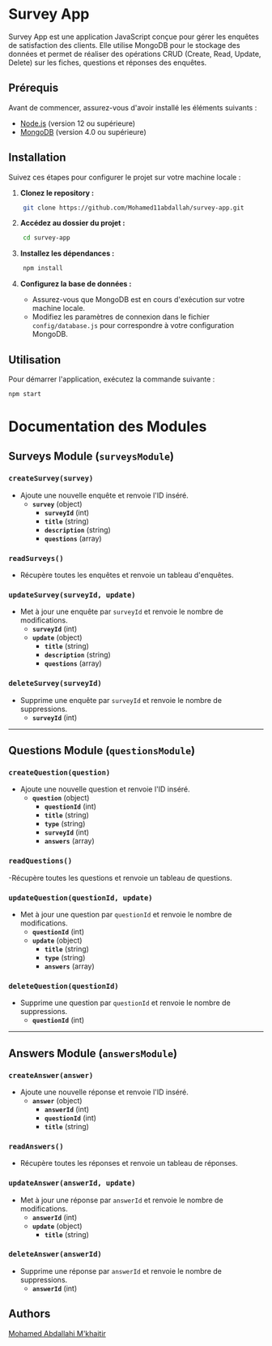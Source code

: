 # Survey App

Survey App est une application JavaScript conçue pour gérer les enquêtes de satisfaction des clients. Elle utilise MongoDB pour le stockage des données et permet de réaliser des opérations CRUD (Create, Read, Update, Delete) sur les fiches, questions et réponses des enquêtes.

## Prérequis

Avant de commencer, assurez-vous d'avoir installé les éléments suivants :

- [Node.js](https://nodejs.org/) (version 12 ou supérieure)
- [MongoDB](https://www.mongodb.com/try/download/community) (version 4.0 ou supérieure)

## Installation

Suivez ces étapes pour configurer le projet sur votre machine locale :

1. **Clonez le repository :**

```bash
    git clone https://github.com/Mohamed11abdallah/survey-app.git
```

2. **Accédez au dossier du projet :**

```bash
    cd survey-app
```

3. **Installez les dépendances :**

```bash
    npm install
```

4. **Configurez la base de données :**

    - Assurez-vous que MongoDB est en cours d'exécution sur votre machine locale.
    - Modifiez les paramètres de connexion dans le fichier `config/database.js` pour correspondre à votre configuration MongoDB.

## Utilisation

Pour démarrer l'application, exécutez la commande suivante :

```bash
npm start
```

# Documentation des Modules

## **Surveys Module (`surveysModule`)**

### `createSurvey(survey)`
- Ajoute une nouvelle enquête et renvoie l'ID inséré.
  - **`survey`** (object)
    - **`surveyId`** (int)
    - **`title`** (string)
    - **`description`** (string)
    - **`questions`** (array)

### `readSurveys()`
- Récupère toutes les enquêtes et renvoie un tableau d'enquêtes.

### `updateSurvey(surveyId, update)`
- Met à jour une enquête par `surveyId` et renvoie le nombre de modifications.
  - **`surveyId`** (int)
  - **`update`** (object)
    - **`title`** (string)
    - **`description`** (string)
    - **`questions`** (array)

### `deleteSurvey(surveyId)`
- Supprime une enquête par `surveyId` et renvoie le nombre de suppressions.
  - **`surveyId`** (int)

---

## **Questions Module (`questionsModule`)**

### `createQuestion(question)`
- Ajoute une nouvelle question et renvoie l'ID inséré.
  - **`question`** (object)
    - **`questionId`** (int)
    - **`title`** (string)
    - **`type`** (string)
    - **`surveyId`** (int)
    - **`answers`** (array)

### `readQuestions()`
-Récupère toutes les questions et renvoie un tableau de questions.

### `updateQuestion(questionId, update)`
- Met à jour une question par `questionId` et renvoie le nombre de modifications.
  - **`questionId`** (int)
  - **`update`** (object)
    - **`title`** (string)
    - **`type`** (string)
    - **`answers`** (array)

### `deleteQuestion(questionId)`
- Supprime une question par `questionId` et renvoie le nombre de suppressions.
  - **`questionId`** (int)

---

## **Answers Module (`answersModule`)**

### `createAnswer(answer)`
- Ajoute une nouvelle réponse et renvoie l'ID inséré.
  - **`answer`** (object)
    - **`answerId`** (int)
    - **`questionId`** (int)
    - **`title`** (string)

### `readAnswers()`
- Récupère toutes les réponses et renvoie un tableau de réponses.

### `updateAnswer(answerId, update)`
- Met à jour une réponse par `answerId` et renvoie le nombre de modifications.
  - **`answerId`** (int)
  - **`update`** (object)
    - **`title`** (string)

### `deleteAnswer(answerId)`
- Supprime une réponse par `answerId` et renvoie le nombre de suppressions.
  - **`answerId`** (int)


## Authors

[Mohamed Abdallahi M'khaitir](https://github.com/Mohamed11abdallah)                                              

